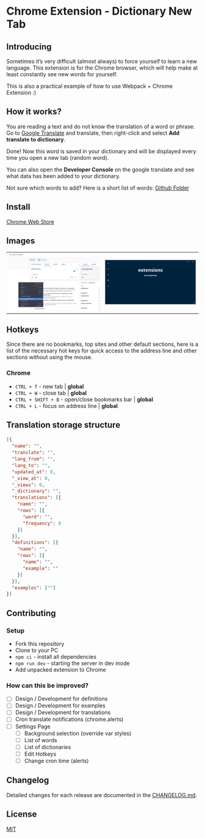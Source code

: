 # Chrome Extension - Dictionary New Tab

## Introducing

Sometimes it’s very difficult (almost always) to force yourself to learn a new language.
This extension is for the Chrome browser, which will help make at least constantly see new words for yourself.

This is also a practical example of how to use Webpack + Chrome Extension :)

## How it works?

You are reading a text and do not know the translation of a word or phrase. Go to
[Google Translate](https://translate.google.com/) and translate, then
right-click and select **Add translate to dictionary**.

Done! Now this word is saved in your dictionary and will be displayed every time
you open a new tab (random word).

You can also open the **Developer Console** on the google translate and see what
data has been added to your dictionary.

Not sure which words to add? Here is a short list of words:
[Github Folder](https://github.com/Alexeykhr/dictionary-new-tab/tree/master/words)

## Install

[Chrome Web Store](https://chrome.google.com/webstore/detail/dictionary-new-tab/bkkafkeibcbagogpnepjnkpgfpjfghla)

## Images

<table>
  <tr>
    <td>
      <img src="https://raw.githubusercontent.com/Alexeykhr/dictionary-new-tab/master/demo/1.png" width="500" alt="Google Translate - Context Menu">
    </td>
    <td>
      <img src="https://raw.githubusercontent.com/Alexeykhr/dictionary-new-tab/master/demo/2.png" width="500" alt="Dictionary New Tab">
    </td>
  </tr>
</table>

## Hotkeys

Since there are no bookmarks, top sites and other default sections, here is a list of the necessary hot keys
for quick access to the address line and other sections without using the mouse.

### Chrome

- `CTRL + T` - new tab | **global**
- `CTRL + W` - close tab | **global**
- `CTRL + SHIFT + B` - open/close bookmarks bar | **global**
- `CTRL + L` - focus on address line | **global**

## Translation storage structure

```json
[{
  "name": "",
  "translate": "",
  "lang_from": "",
  "lang_to": "",
  "updated_at": 0,
  "_view_at": 0,
  "_views": 0,
  "_dictionary": "",
  "translations": [{
    "name": "",
    "rows": [{
      "word": "",
      "frequency": 0
    }]
  }],
  "definitions": [{
    "name": "",
    "rows": [{
      "name": "",
      "example": ""
    }]
  }],
  "examples": [""]
}]
```

## Contributing

### Setup

- Fork this repository
- Clone to your PC
- `npm ci` - install all dependencies
- `npm run dev` - starting the server in dev mode
- Add unpacked extension to Chrome

### How can this be improved?

- [ ] Design / Development for definitions
- [ ] Design / Development for examples
- [ ] Design / Development for translations
- [ ] Cron translate notifications (chrome.alerts)
- [ ] Settings Page
    - [ ] Background selection (override var styles)
    - [ ] List of words
    - [ ] List of dictionaries
    - [ ] Edit Hotkeys
    - [ ] Change cron time (alerts)

## Changelog

Detailed changes for each release are documented in the [CHANGELOG.md](https://github.com/Alexeykhr/dictionary-new-tab/blob/master/CHANGELOG.md).

## License

[MIT](https://opensource.org/licenses/MIT)
